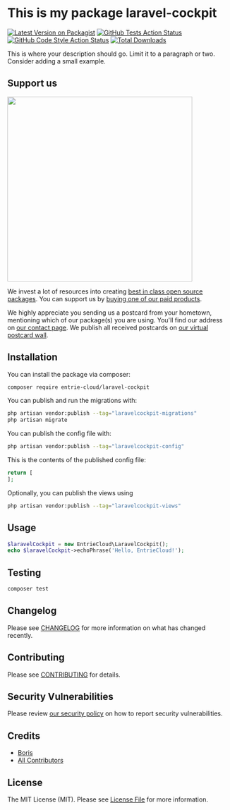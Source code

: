# This is my package laravel-cockpit

[![Latest Version on Packagist](https://img.shields.io/packagist/v/entrie-cloud/laravel-cockpit.svg?style=flat-square)](https://packagist.org/packages/entrie-cloud/laravel-cockpit)
[![GitHub Tests Action Status](https://img.shields.io/github/actions/workflow/status/entrie-cloud/laravel-cockpit/run-tests.yml?branch=main&label=tests&style=flat-square)](https://github.com/entrie-cloud/laravel-cockpit/actions?query=workflow%3Arun-tests+branch%3Amain)
[![GitHub Code Style Action Status](https://img.shields.io/github/actions/workflow/status/entrie-cloud/laravel-cockpit/fix-php-code-style-issues.yml?branch=main&label=code%20style&style=flat-square)](https://github.com/entrie-cloud/laravel-cockpit/actions?query=workflow%3A"Fix+PHP+code+style+issues"+branch%3Amain)
[![Total Downloads](https://img.shields.io/packagist/dt/entrie-cloud/laravel-cockpit.svg?style=flat-square)](https://packagist.org/packages/entrie-cloud/laravel-cockpit)

This is where your description should go. Limit it to a paragraph or two. Consider adding a small example.

## Support us

[<img src="https://github-ads.s3.eu-central-1.amazonaws.com/LaravelCockpit.jpg?t=1" width="419px" />](https://spatie.be/github-ad-click/LaravelCockpit)

We invest a lot of resources into creating [best in class open source packages](https://spatie.be/open-source). You can support us by [buying one of our paid products](https://spatie.be/open-source/support-us).

We highly appreciate you sending us a postcard from your hometown, mentioning which of our package(s) you are using. You'll find our address on [our contact page](https://spatie.be/about-us). We publish all received postcards on [our virtual postcard wall](https://spatie.be/open-source/postcards).

## Installation

You can install the package via composer:

```bash
composer require entrie-cloud/laravel-cockpit
```

You can publish and run the migrations with:

```bash
php artisan vendor:publish --tag="laravelcockpit-migrations"
php artisan migrate
```

You can publish the config file with:

```bash
php artisan vendor:publish --tag="laravelcockpit-config"
```

This is the contents of the published config file:

```php
return [
];
```

Optionally, you can publish the views using

```bash
php artisan vendor:publish --tag="laravelcockpit-views"
```

## Usage

```php
$laravelCockpit = new EntrieCloud\LaravelCockpit();
echo $laravelCockpit->echoPhrase('Hello, EntrieCloud!');
```

## Testing

```bash
composer test
```

## Changelog

Please see [CHANGELOG](CHANGELOG.md) for more information on what has changed recently.

## Contributing

Please see [CONTRIBUTING](CONTRIBUTING.md) for details.

## Security Vulnerabilities

Please review [our security policy](../../security/policy) on how to report security vulnerabilities.

## Credits

- [Boris](https://github.com/BorisKM)
- [All Contributors](../../contributors)

## License

The MIT License (MIT). Please see [License File](LICENSE.md) for more information.
